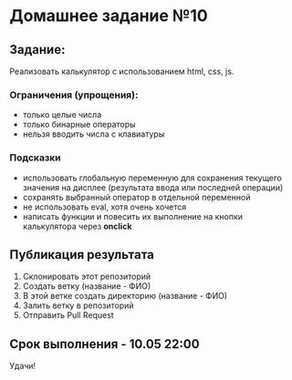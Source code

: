 # Домашнее задание №10

## Задание: 

Реализовать калькулятор с использованием html, css, js.

### Ограничения (упрощения):
- только целые числа
- только бинарные операторы
- нельзя вводить числа с клавиатуры

### Подсказки
- использовать глобальную переменную для сохранения текущего значения на дисплее (результата ввода или последней операции)
- сохранять выбранный оператор в отдельной переменной
- не использовать eval, хотя очень хочется
- написать функции и повесить их выполнение на кнопки калькулятора через **onclick**

## Публикация результата

1. Склонировать этот репозиторий
2. Cоздать ветку (название - ФИО)
3. В этой ветке создать директорию (название - ФИО)
4. Залить ветку в репозиторий
5. Отправить Pull Request

## Срок выполнения - 10.05 22:00

Удачи!

